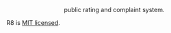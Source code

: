   <p align="center">public rating and complaint system.</p>

R8 is [MIT licensed](https://github.com/nestjs/nest/blob/master/LICENSE).